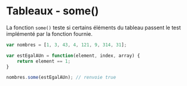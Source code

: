 # Tableaux - some()

La fonction `some()` teste si certains éléments du tableau passent le test implémenté par la fonction fournie.

```js
var nombres = [1, 3, 43, 4, 121, 9, 314, 31];

var estEgalAUn = function(element, index, array) {
	return element == 1;
}

nombres.some(estEgalAUn); // renvoie true
```

